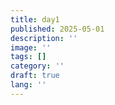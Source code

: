 ```yaml
---
title: day1
published: 2025-05-01
description: ''
image: ''
tags: []
category: ''
draft: true 
lang: ''
---
```

